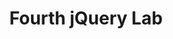 ---
title:              "Fourth jQuery Lab"
url:            
name:               "Fourth jQuery Lab"
description:        "Use jQuery credit card validator plugin"
short-description:  "jQuery credit card plugin"
resource-link:      "/assets/courses/c50141/fourth-jquery-lab"
resource-hash:      "fourth-jquery-lab"
img-src-dir:        /img/50141/
---